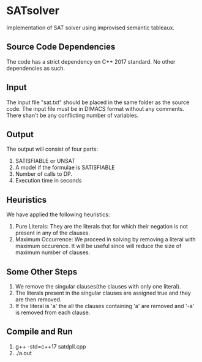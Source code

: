 # SATsolver
Implementation of SAT solver using improvised semantic tableaux.

Source Code Dependencies
------------------------
The code has a strict dependency on C++ 2017 standard. No other dependencies as such.

Input
------
The input file "sat.txt" should be placed in the same folder as the source code. The input file must be in DIMACS format without any comments. There shan't be any conflicting number of variables.

Output
-------
The output will consist of four parts:
1. SATISFIABLE or UNSAT
2. A model if the formulae is SATISFIABLE
3. Number of calls to DP.
4. Execution time in seconds

Heuristics
-------
We have applied the following heuristics:
1. Pure Literals: They are the literals that for which their negation is not present in any of the clauses. 
2. Maximum Occurrence: We proceed in solving by removing a literal with maximum occurence. It will be useful since will reduce the size of maximum number of clauses.

Some Other Steps
----------------
1. We remove the singular clauses(the clauses with only one literal).
2. The literals present in the singular clauses are assigned true and they are then removed.
3. If the literal is 'a' the all the clauses containing 'a' are removed and '-a' is removed from each clause.

Compile and Run
---------------
1. g++ -std=c++17 satdpll.cpp
2. ./a.out
